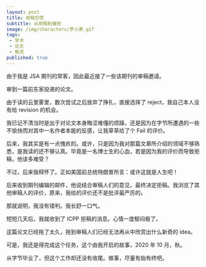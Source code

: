 ```yaml
---
layout: post
title: 拒稿恐慌
subtitle: 从拒稿到被拒
image: /img/characters/罗小黑.gif
tags:
 - 学术
 - 论文
 - 焦虑
published: true
---
```


由于我是 JSA 期刊的常客，因此最近接了一些该期刊的审稿邀请。

审到一篇前东家投递的论文。

由于读的云里雾里，数次尝试之后放弃了挣扎，直接选择了 reject，我自己本人没有给 revision 的机会。

我已记不清当时是出于对论文本身晦涩难懂的烦躁，还是因为在字节所遭遇的一些不愉快而对其中一名作者本能的反感，让我草草给了个 Fail 的评价。

后来，我其实是有一点愧疚的。或许，只是因为我对那篇文章所介绍的领域不够熟悉，是我读的还不够认真。毕竟是一名博士生的心血，若是因为我的评价而导致拒稿，他该多难受？

不过，后来我释怀了。正如美国前总统特朗普所言：或许这就是人生吧！

后来收到期刊编辑的邮件，他说结合审稿人们的意见，最终决定拒稿。我浏览了其他审稿人的评价，原来，我给的评价还不是批评最严厉的。

那就说明，我没有错判。我长舒一口气。

短短几天后，我就收到了 ICPP 拒稿的消息。心情一度郁闷极了。

这篇论文已经拖了太久，拖到审稿人们已经无法再从中欣赏出什么新奇的 idea。

可是，我还是得完成这个任务，这个由我开启的故事，2020 年 10 月，秋。

从字节毕业了，但这个工作却还没有收尾。做事，尽量有始有终吧。

<!-- UY BEGIN -->
<div id="uyan_frame"></div>
<script type="text/javascript" src="http://v2.uyan.cc/code/uyan.js"></script>
<!-- UY END -->
